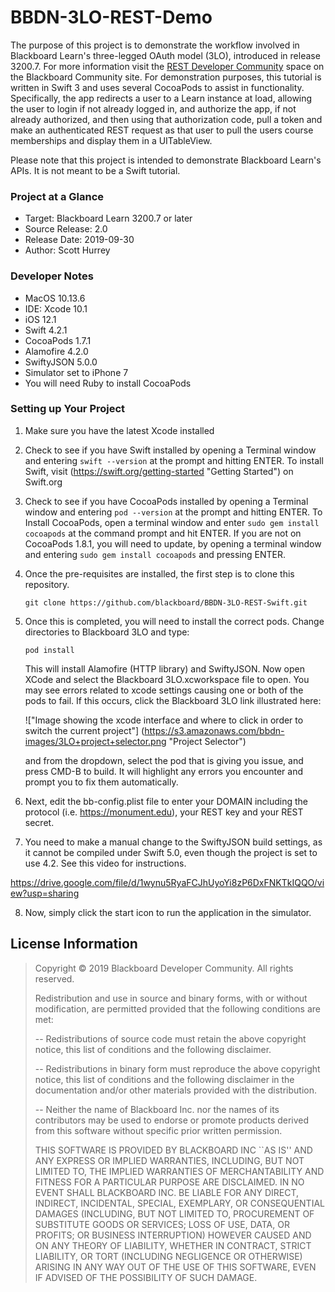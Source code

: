 # BBDN-3LO-REST-Demo

The purpose of this project is to demonstrate the workflow involved in Blackboard Learn's three-legged OAuth model (3LO), introduced in release 3200.7. For more information visit the <a href="https://community.blackboard.com/community/developers/rest" target="_blank">REST Developer Community</a> space on the Blackboard Community site. For demonstration purposes, this tutorial is written in Swift 3 and uses several CocoaPods to assist in functionality. Specifically, the app redirects a user to a Learn instance at load, allowing the user to login if not already logged in, and authorize the app, if not already authorized, and then using that authorization code, pull a token and make an authenticated REST request as that user to pull the users course memberships and display them in a UITableView.

Please note that this project is intended to demonstrate Blackboard Learn's APIs. It is not meant to be a Swift tutorial.

### Project at a Glance

* Target: Blackboard Learn 3200.7 or later
* Source Release: 2.0
* Release Date: 2019-09-30
* Author: Scott Hurrey

### Developer Notes

* MacOS 10.13.6
* IDE: Xcode 10.1
* iOS 12.1
* Swift 4.2.1
* CocoaPods 1.7.1
* Alamofire 4.2.0
* SwiftyJSON 5.0.0
* Simulator set to iPhone 7
* You will need Ruby to install CocoaPods

### Setting up Your Project

1.	Make sure you have the latest Xcode installed

2.	Check to see if you have Swift installed by opening a Terminal window and entering `swift --version` at the prompt and hitting ENTER. To install Swift, visit (https://swift.org/getting-started "Getting Started") on Swift.org

3.	Check to see if you have CocoaPods installed by opening a Terminal window and entering `pod --version` at the prompt and hitting ENTER. To Install CocoaPods, open a terminal window and enter `sudo gem install cocoapods` at the command prompt and hit ENTER. If you are not on CocoaPods 1.8.1, you will need to update, by opening a terminal window and entering `sudo gem install cocoapods` and pressing ENTER.

4.	Once the pre-requisites are installed, the first step is to clone this repository.

      `git clone https://github.com/blackboard/BBDN-3LO-REST-Swift.git`

5.	Once this is completed, you will need to install the correct pods. Change directories to Blackboard 3LO and type: 

      `pod install`

      This will install Alamofire (HTTP library) and SwiftyJSON. Now open XCode and select the Blackboard 3LO.xcworkspace file       to open. You may see errors related to xcode settings causing one or both of the pods to fail. If this occurs, click the       Blackboard 3LO link illustrated here: 

      !["Image showing the xcode interface and where to click in order to switch the current project"]            (https://s3.amazonaws.com/bbdn-images/3LO+project+selector.png "Project Selector") 

      and from the dropdown, select the pod that is giving you issue, and press CMD-B to build. It will highlight any errors         you encounter and prompt you to fix them automatically.

6.	Next, edit the bb-config.plist file to enter your DOMAIN including the protocol (i.e. https://monument.edu), your REST key and your REST secret. 

7.    You need to make a manual change to the SwiftyJSON build settings, as it cannot be compiled under Swift 5.0, even though the project is set to use 4.2. See this video for instructions.

https://drive.google.com/file/d/1wynu5RyaFCJhUyoYi8zP6DxFNKTkIQQO/view?usp=sharing

8.	Now, simply click the start icon to run the application in the simulator.

## License Information

> Copyright © 2019 Blackboard Developer Community. All rights reserved.
>
> Redistribution and use in source and binary forms, with or without
> modification, are permitted provided that the following conditions are met:
>
>  -- Redistributions of source code must retain the above copyright
>     notice, this list of conditions and the following disclaimer.
>
>  -- Redistributions in binary form must reproduce the above copyright
>     notice, this list of conditions and the following disclaimer in the
>     documentation and/or other materials provided with the distribution.
>
>  -- Neither the name of Blackboard Inc. nor the names of its contributors
>     may be used to endorse or promote products derived from this
>     software without specific prior written permission.
>
> THIS SOFTWARE IS PROVIDED BY BLACKBOARD INC ``AS IS'' AND ANY
> EXPRESS OR IMPLIED WARRANTIES, INCLUDING, BUT NOT LIMITED TO, THE IMPLIED
> WARRANTIES OF MERCHANTABILITY AND FITNESS FOR A PARTICULAR PURPOSE ARE
> DISCLAIMED. IN NO EVENT SHALL BLACKBOARD INC. BE LIABLE FOR ANY
> DIRECT, INDIRECT, INCIDENTAL, SPECIAL, EXEMPLARY, OR CONSEQUENTIAL DAMAGES
> (INCLUDING, BUT NOT LIMITED TO, PROCUREMENT OF SUBSTITUTE GOODS OR SERVICES;
> LOSS OF USE, DATA, OR PROFITS; OR BUSINESS INTERRUPTION) HOWEVER CAUSED AND
> ON ANY THEORY OF LIABILITY, WHETHER IN CONTRACT, STRICT LIABILITY, OR TORT
> (INCLUDING NEGLIGENCE OR OTHERWISE) ARISING IN ANY WAY OUT OF THE USE OF THIS
> SOFTWARE, EVEN IF ADVISED OF THE POSSIBILITY OF SUCH DAMAGE.
